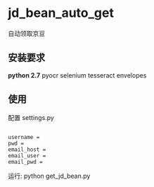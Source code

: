 # jd_bean_auto_get
自动领取京豆


## 安装要求
**python 2.7**
pyocr
selenium
tesseract
envelopes

## 使用

配置 settings.py

```

username = 
pwd = 
email_host = 
email_user = 
email_pwd = 

```

运行:
python get_jd_bean.py
